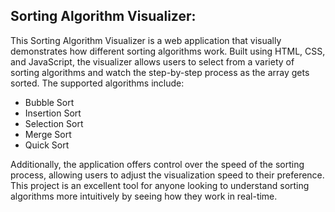 ## Sorting Algorithm Visualizer:

This Sorting Algorithm Visualizer is a web application that visually demonstrates how different sorting algorithms work. Built using HTML, CSS, and JavaScript, the visualizer allows users to select from a variety of sorting algorithms and watch the step-by-step process as the array gets sorted. The supported algorithms include:

- Bubble Sort
- Insertion Sort
- Selection Sort
- Merge Sort
- Quick Sort

Additionally, the application offers control over the speed of the sorting process, allowing users to adjust the visualization speed to their preference. This project is an excellent tool for anyone looking to understand sorting algorithms more intuitively by seeing how they work in real-time.